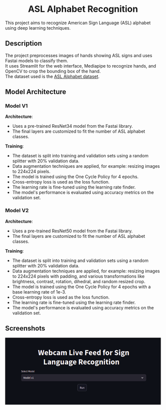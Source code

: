 <h1 align="center">ASL Alphabet Recognition</h1>

<p align="justify">

This project aims to recognize American Sign Language (ASL) alphabet using deep learning techniques.

</p>

## Description

<p align="justify">

The project preprocesses images of hands showing ASL signs and uses Fastai models to classify them. <br>
It uses Streamlit for the web interface, Mediapipe to recognize hands, and OpenCV to crop the bounding box of the hand. <br>
The dataset used is the <a href="https://www.kaggle.com/datasets/grassknoted/asl-alphabet">ASL Alphabet dataset</a>.

</p>

## Model Architecture

### Model V1

<p style="justify">

**Architecture**:
  - Uses a pre-trained ResNet34 model from the Fastai library.
  - The final layers are customized to fit the number of ASL alphabet classes.
</p>

<p align="justify">

**Training**:
  - The dataset is split into training and validation sets using a random splitter with 20% validation data.
  - Data augmentation techniques are applied, for example: resizing images to 224x224 pixels.
  - The model is trained using the One Cycle Policy for 4 epochs.
  - Cross-entropy loss is used as the loss function.
  - The learning rate is fine-tuned using the learning rate finder.
  - The model's performance is evaluated using accuracy metrics on the validation set.
</p>

### Model V2

<p align="justify">

**Architecture**:
  - Uses a pre-trained ResNet50 model from the Fastai library.
  - The final layers are customized to fit the number of ASL alphabet classes.
</p>

<p align="justify">

**Training**:
  - The dataset is split into training and validation sets using a random splitter with 20% validation data.
  - Data augmentation techniques are applied, for example: resizing images to 224x224 pixels with padding, and various transformations like brightness, contrast, rotation, dihedral, and random resized crop.
  - The model is trained using the One Cycle Policy for 4 epochs with a base learning rate of 1e-3.
  - Cross-entropy loss is used as the loss function.
  - The learning rate is fine-tuned using the learning rate finder.
  - The model's performance is evaluated using accuracy metrics on the validation set.
</p>

## Screenshots
<p align="center">

![img](./img/1.png)

</p>